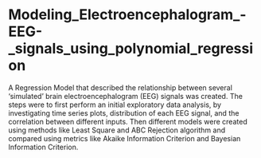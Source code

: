 # Modeling_Electroencephalogram_-EEG-_signals_using_polynomial_regression

A Regression Model that described the relationship between several ‘simulated’ brain electroencephalogram (EEG) signals was created. The steps were to first perform an initial exploratory data analysis, by investigating time series plots, distribution of each EEG signal, and the correlation between different inputs. Then different models were created using methods like Least Square and ABC Rejection algorithm and compared using metrics like Akaike Information Criterion and Bayesian Information Criterion.
